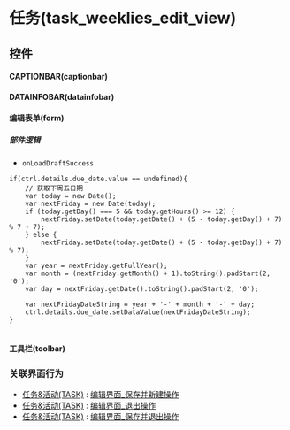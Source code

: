 # 任务(task_weeklies_edit_view)  <!-- {docsify-ignore-all} -->



## 控件
#### CAPTIONBAR(captionbar)
#### DATAINFOBAR(datainfobar)
#### 编辑表单(form)

##### 部件逻辑
* `onLoadDraftSuccess`
```
if(ctrl.details.due_date.value == undefined){
    // 获取下周五日期
    var today = new Date();
    var nextFriday = new Date(today);
    if (today.getDay() === 5 && today.getHours() >= 12) {
        nextFriday.setDate(today.getDate() + (5 - today.getDay() + 7) % 7 + 7);
    } else {
        nextFriday.setDate(today.getDate() + (5 - today.getDay() + 7) % 7);
    }
    var year = nextFriday.getFullYear();
    var month = (nextFriday.getMonth() + 1).toString().padStart(2, '0');
    var day = nextFriday.getDate().toString().padStart(2, '0');

    var nextFridayDateString = year + '-' + month + '-' + day;
    ctrl.details.due_date.setDataValue(nextFridayDateString);
}


```
#### 工具栏(toolbar)


### 关联界面行为
  * [任务&活动(TASK)](module/crm/task) : [编辑界面_保存并新建操作](module/crm/task#界面行为)
  * [任务&活动(TASK)](module/crm/task) : [编辑界面_退出操作](module/crm/task#界面行为)
  * [任务&活动(TASK)](module/crm/task) : [编辑界面_保存并退出操作](module/crm/task#界面行为)

<script>
 const { createApp } = Vue
  createApp({
    data() {
      return {

      }
    }
  }).use(ElementPlus).mount('#app')
</script>